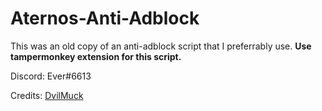 # Aternos-Anti-Adblock
This was an old copy of an anti-adblock script that I preferrably use.
**Use tampermonkey extension for this script.** 

Discord: Ever#6613

Credits: [DvilMuck](https://gist.github.com/DvilMuck/f2b14f3f65e8f22974d781277158f82a)

